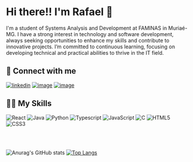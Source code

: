 # Hi there!! I'm Rafael 👋

I'm a student of Systems Analysis and Development at FAMINAS in Muriaé-MG. I have a strong interest in technology and software development, always seeking opportunities to enhance my skills and contribute to innovative projects. I’m committed to continuous learning, focusing on developing technical and practical abilities to thrive in the IT field.


## 🤝 Connect with me

[![linkedin](https://img.shields.io/badge/linkedin-0A66C2?style=for-the-badge&logo=linkedin&logoColor=white)](https://www.linkedin.com/in/rafael-portugal-2a7291269/)
[![image](https://img.shields.io/badge/Instagram-E4405F?style=for-the-badge&logo=instagram&logoColor=white)](https://www.instagram.com/portuga_fael/)
[![image](https://img.shields.io/badge/Outlook-0078D4.svg?style=for-the-badge&logo=microsoftoutlook&logoColor=white)](mailto:flavioaam@hotmail.com?subject=Feedback%20From%20Github&body=Hello)


## 👨‍💻 My Skills

![React](https://img.shields.io/badge/React-20232A?style=for-the-badge&logo=react&logoColor=61DAFB) 
![Java](https://img.shields.io/badge/java-%23ED8B00.svg?style=for-the-badge&logo=java&logoColor=white)
![Python](https://img.shields.io/badge/Python-3776AB?style=for-the-badge&logo=python&logoColor=white)
![Typescript](https://img.shields.io/badge/typescript-3178C6.svg?style=for-the-badge&logo=typescript&logoColor=white)
![JavaScript](https://img.shields.io/badge/javascript-%23323330.svg?style=for-the-badge&logo=javascript&logoColor=%23F7DF1E)
![C](https://img.shields.io/badge/C%20programming-A8B9CC.svg?style=for-the-badge&logo=c&logoColor=white)
![HTML5](https://img.shields.io/badge/html-E34F26.svg?style=for-the-badge&logo=html5&logoColor=white) 
![CSS3](https://img.shields.io/badge/css-1572B6.svg?style=for-the-badge&logo=css3&logoColor=white) 

<br />
<br />

![Anurag's GitHub stats](https://github-readme-stats.vercel.app/api?username=RafaelLPort&show_icons=true&theme=dark)
[![Top Langs](https://github-readme-stats.vercel.app/api/top-langs/?username=RafaelLPort&layout=compact&langs_count=8&theme=dark)](https://github.com/anuraghazra/github-readme-stats)

